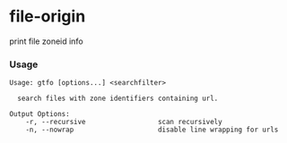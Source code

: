 # file-origin
print file zoneid info

### Usage
```
Usage: gtfo [options...] <searchfilter>

  search files with zone identifiers containing url.

Output Options:
    -r, --recursive                  scan recursively
    -n, --nowrap                     disable line wrapping for urls
```